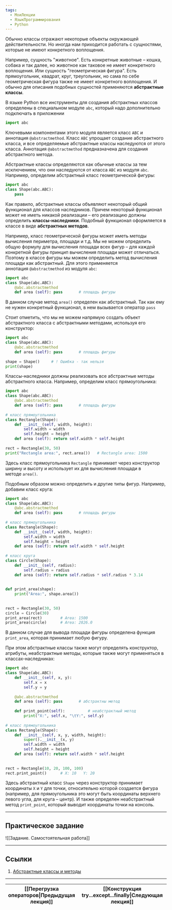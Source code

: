 ```yaml
---
tags:
  - МоиЛекции
  - ЯзыкПрограммирования
  - Python
---
```

Обычно классы отражают некоторые объекты окружающей действительности. Но иногда нам приходится работать с сущностями, которые не имеют конкретного воплощения. 

Например, сущность "животное". Есть конкретные животные – кошка, собака и так далее, но животное как таковое не имеет конкретного воплощения. Или сущность "геометрическая фигура". Есть прямоугольник, квадрат, круг, треугольник, но сама по себе геометрическая фигура также не имеет конкретного воплощения. И обычно для описания подобных сущностей применяются **абстрактные классы**.

В языке Python все инструменты для создания абстрактных классов определены в специальном модуле `abc`, который надо дополнительно подключать в приложении

```python
import abc
```

Ключевыми компонентами этого модуля является класс `ABC` и аннотация `@abstractmethod`. Класс `ABC` упрощает создание абстрактного класса, и все определяемые абстрактные классы наследуются от этого класса. Аннотация `@abstractmethod` предназначена для создания абстрактного метода.

Абстрактные классы определяются как обычные классы за тем исключением, что они наследуются от класса `ABC` из модуля `abc`. Например, определим абстрактный класс геометрической фигуры:

```python
import abc
class Shape(abc.ABC):
    pass
```

Как правило, абстрактные классы объявляют некоторый общий функционал для классов наследников. Причем некоторый функционал может не иметь никакой реализации – его реализацию должны определить **классы-наследники**. Подобный функционал оформляется в классе в виде **абстрактных методов**. 

Например, класс геометрической фигуры может иметь методы вычисления периметра, площади и т.д. Мы не можем определить общую формулу для вычисления площади всех фигур – для каждой конкретной фигуры принцип вычисления площади может отличаться. Поэтому в классе фигуры мы можем определить метод вычисления площади как абстрактный. Для этого применяется аннотация `@abstractmethod` из модуля `abc`:

```python
import abc
class Shape(abc.ABC):
    @abc.abstractmethod 
    def area (self): pass       # площадь фигуры
```

В данном случае метод `area()` определен как абстрактный. Так как ему не нужен конкретный функционал, в нем вызывается оператор `pass`

Стоит отметить, что мы не можем напрямую создать объект абстрактного класса с абстрактными методами, используя его конструктор:

```python
import abc
class Shape(abc.ABC):
    @abc.abstractmethod 
    def area (self): pass       # площадь фигуры
 
shape = Shape()     # ! Ошибка - так нельзя
print(shape)
```

Классы-наследники должны реализовать все абстрактные методы абстрактного класса. Например, определим класс прямоугольника:

```python
import abc
class Shape(abc.ABC):
    @abc.abstractmethod 
    def area (self): pass       # площадь фигуры
 
# класс прямоугольника 
class Rectangle(Shape):
    def __init__(self, width, height):
        self.width = width
        self.height = height
    def area (self): return self.width * self.height
     
rect = Rectangle(30, 50)
print("Rectangle area:", rect.area())   # Rectangle area: 1500
```

Здесь класс прямоугольника `Rectangle` принимает через конструктор ширину и высоту и использует их для вычисления площади в методе `area()`.

Подобным образом можно определить и другие типы фигур. Например, добавим класс круга:

```python
import abc
class Shape(abc.ABC):
    @abc.abstractmethod 
    def area (self): pass       # площадь фигуры
 
# класс прямоугольника 
class Rectangle(Shape):
    def __init__(self, width, height):
        self.width = width
        self.height = height
    def area (self): return self.width * self.height
     
# класс круга 
class Circle(Shape):
    def __init__(self, radius):
        self.radius = radius
    def area (self): return self.radius * self.radius * 3.14
     
 
def print_area(shape):
    print("Area:", shape.area())
     
 
rect = Rectangle(30, 50)
circle = Circle(30)
print_area(rect)        # Area: 1500
print_area(circle)      # Area: 2826.0
```

В данном случае для вывода площади фигуры определена функция `print_area`, которая принимает любую фигуру.

При этом абстрактные классы также могут определять конструктор, атрибуты, неабстрактные методы, которые также могут применяться в классах-наследниках:

```python
import abc
class Shape(abc.ABC):
    def __init__(self, x, y):
        self.x = x
        self.y = y 
         
    @abc.abstractmethod     
    def area (self): pass       # абстрактны метод
     
    def print_point(self):          # неабстрактный метод
        print("X:", self.x, "\tY:", self.y)
 
# класс прямоугольника 
class Rectangle(Shape):
    def __init__(self, x, y, width, height):
        super().__init__(x, y)
        self.width = width
        self.height = height
    def area (self): return self.width * self.height
     
 
rect = Rectangle(10, 20, 100, 100)
rect.print_point()      # X: 10   Y: 20
```

Здесь абстрактный класс `Shape` через конструктор принимает координаты `X` и `Y` для точки, относительно которой создается фигура (например, для прямоугольника это могут быть координаты верхнего левого угла, для круга – центр). И также определен неабстрактный метод `print_point`, который выводит координаты точки на консоль.

---
## Практическое задание

![[Задание. Самостоятельная работа]]

---
## Ссылки

1. [Абстрактные классы и методы](https://metanit.com/python/tutorial/7.8.php)

---

| [[Перегрузка операторов\|Предыдущая лекция]] | [[Конструкция try...except...finally\|Следующая лекция]] |
| -------------------------------------------- | -------------------------------------------------------- |
